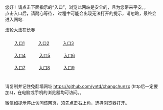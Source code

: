 您好！请点击下面指示的“入口”，浏览此网站是安全的，且为您带来平安。。 <br/>
点击入口后，请耐心等待， 过程中可能会出现无法打开的提示，请忽略，最终会进入网站. </br>

法轮大法在长春<br/>
<div style="padding:10px"><a style="margin:20px" target="_blank" href="https://d2lgofm3bt19yi.cloudfront.net/2Qpsp?qgflhhg" id="ccLink1" rel="nofollow">入口1</a> <a target="_blank" style="margin:20px" href="https://d22l33hi6l1hw6.cloudfront.net/2Qpsp?aoldwmfa" id="ccLink2" rel="nofollow">入口2</a> <a style="margin:20px" target="_blank" href="https://d2m2p32uft7jzk.cloudfront.net/2Qpsp?umovwlhb" id="ccLink3" rel="nofollow">入口3</a></div>

<div style="padding:10px" ><a style="margin:20px" target="_blank" href="https://d2lgofm3bt19yi.cloudfront.net/2Qpsp?qgflhhg" id="ccLink4" rel="nofollow">入口4</a> <a style="margin:20px" href="https://d22l33hi6l1hw6.cloudfront.net/2Qpsp?aoldwmfa" target="_blank" id="ccLink5" rel="nofollow">入口5</a> <a style="margin:20px" href="https://d2m2p32uft7jzk.cloudfront.net/2Qpsp?umovwlhb" target="_blank" id="ccLink6" rel="nofollow">入口6</a></div>

<div style="padding:10px"><a style="margin:20px" target="_blank" href="https://d2lgofm3bt19yi.cloudfront.net/2Qpsp?qgflhhg" id="ccLink7" rel="nofollow">入口7</a> <a style="margin:20px" href="https://d22l33hi6l1hw6.cloudfront.net/2Qpsp?aoldwmfa" target="_blank" id="ccLink8" rel="nofollow">入口8</a> <a style="margin:20px" target="_blank" href="https://d2m2p32uft7jzk.cloudfront.net/2Qpsp?umovwlhb" id="ccLink9" rel="nofollow">入口9</a></div>

<br/>



请复制并记住免翻墙网址 https://github.com/yntd/changchunzx (http后一定要加s)，在电脑或手机的浏览器均可访问。。<br/>

微信如提示停止访问该网页，须先点击右上角，选择浏览器打开。
